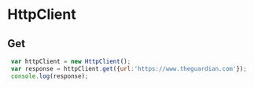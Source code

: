 # HttpClient

## Get

 ```javascript
  var httpClient = new HttpClient();
  var response = httpClient.get({url:'https://www.theguardian.com'});
  console.log(response);
```
